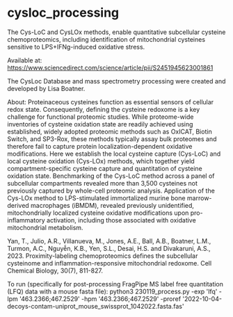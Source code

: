 # cysloc_processing
The Cys-LoC and CysLOx methods, enable quantitative subcellular cysteine chemoproteomics, including identification of mitochondrial cysteines sensitive to LPS+IFNg-induced oxidative stress.

Available at: https://www.sciencedirect.com/science/article/pii/S2451945623001861

The CysLoc Database and mass spectrometry processing were created and developed by Lisa Boatner.

About: Proteinaceous cysteines function as essential sensors of cellular redox state. Consequently, defining the
cysteine redoxome is a key challenge for functional proteomic studies. While proteome-wide inventories
of cysteine oxidation state are readily achieved using established, widely adopted proteomic methods
such as OxICAT, Biotin Switch, and SP3-Rox, these methods typically assay bulk proteomes and therefore
fail to capture protein localization-dependent oxidative modifications. Here we establish the local cysteine
capture (Cys-LoC) and local cysteine oxidation (Cys-LOx) methods, which together yield compartment-specific cysteine capture and quantitation of cysteine oxidation state. Benchmarking of the Cys-LoC method
across a panel of subcellular compartments revealed more than 3,500 cysteines not previously captured
by whole-cell proteomic analysis. Application of the Cys-LOx method to LPS-stimulated immortalized murine
bone marrow-derived macrophages (iBMDM), revealed previously unidentified, mitochondrially localized
cysteine oxidative modifications upon pro-inflammatory activation, including those associated with oxidative
mitochondrial metabolism.

Yan, T., Julio, A.R., Villanueva, M., Jones, A.E., Ball, A.B., Boatner, L.M., Turmon, A.C., Nguyễn, K.B., Yen, S.L., Desai, H.S. and Divakaruni, A.S., 2023. Proximity-labeling chemoproteomics defines the subcellular cysteinome and inflammation-responsive mitochondrial redoxome. Cell Chemical Biology, 30(7), 811-827.

To run (specifically for post-processing FragPipe MS label free quantitation (LFQ) data with a mouse fasta file): python3 230119_process.py -exp 'lfq' -lpm '463.2366;467.2529' -hpm '463.2366;467.2529' -proref '2022-10-04-decoys-contam-uniprot_mouse_swissprot_1042022.fasta.fas'
